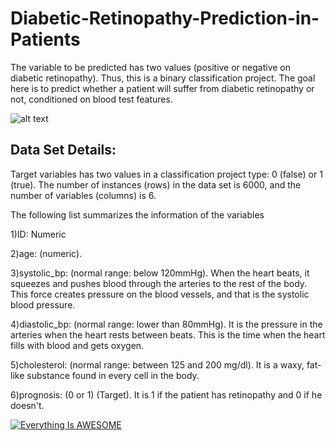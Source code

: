 # Diabetic-Retinopathy-Prediction-in-Patients
The variable to be predicted has two values (positive or negative on diabetic retinopathy). Thus, this is a binary classification project. The goal here is to predict whether a patient will suffer from diabetic retinopathy or not, conditioned on blood test features.

![alt text](https://www.mayoclinic.org/-/media/kcms/gbs/patient-consumer/images/2013/08/26/10/42/ds00447_im02507_r7_retinopathythu_jpg.png)

## Data Set Details:

Target variables has two values in a classification project type: 0 (false) or 1 (true). The number of instances (rows) in the data set is 6000, and the number of variables (columns) is 6.

The following list summarizes the information of the variables

1)ID: Numeric

2)age: (numeric).

3)systolic_bp: (normal range: below 120mmHg). When the heart beats, it squeezes and pushes blood through the arteries to the rest of the body. This force creates pressure on the blood vessels, and that is the systolic blood pressure.

4)diastolic_bp: (normal range: lower than 80mmHg). It is the pressure in the arteries when the heart rests between beats. This is the time when the heart fills with blood and gets oxygen.

5)cholesterol: (normal range: between 125 and 200 mg/dl). It is a waxy, fat-like substance found in every cell in the body.

6)prognosis: (0 or 1) (Target). It is 1 if the patient has retinopathy and 0 if he doesn't.


[![Everything Is AWESOME](https://yt-embed.herokuapp.com/embed?v=FyJByXyEQbg)](https://www.youtube.com/watch?v=FyJByXyEQbg&t=2s&ab_channel=EyeSmart%E2%80%94AmericanAcademyofOphthalmology)
